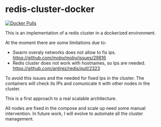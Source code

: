 # redis-cluster-docker

[![Docker Pulls](https://img.shields.io/docker/pulls/adrianriobo/redis-cluster.svg?style=flat-square)]()

This is an implementation of a redis cluster in a dockerized environment.

At the moment there are some limitations due to:

* Swarm overaly networks does not allow to fix ips. https://github.com/moby/moby/issues/29816 
* Redis cluster does not work with hostnames, so Ips are needed. https://github.com/antirez/redis/pull/2323

To avoid this issues and the needed for fixed Ips in the cluster. The containers will check its IPs and comunicate it with other nodes in the cluster.

This is a first approach to a real scalable architecture. 

All nodes are fixed in the compose and scale up need some manual intervention. In future work, I will evolve to automate all the cluster management.
